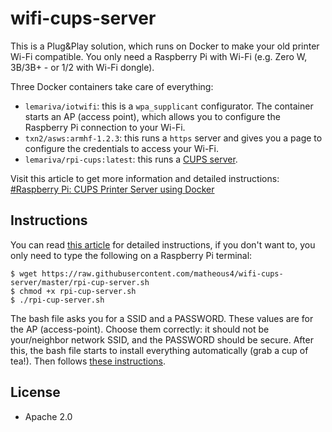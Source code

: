 # wifi-cups-server
This is a Plug&Play solution, which runs on Docker to make your old printer Wi-Fi compatible. You only need a Raspberry Pi with Wi-Fi (e.g. Zero W, 3B/3B+ - or 1/2 with Wi-Fi dongle). 

Three Docker containers take care of everything:
* `lemariva/iotwifi`: this is a `wpa_supplicant` configurator. The container starts an AP (access point), which allows you to configure the Raspberry Pi connection to your Wi-Fi.
* `txn2/asws:armhf-1.2.3`: this runs a `https` server and gives you a page to configure the credentials to access your Wi-Fi. 
* `lemariva/rpi-cups:latest`: this runs a [CUPS server](https://de.wikipedia.org/wiki/Common_Unix_Printing_System).

Visit this article to get more information and detailed instructions: [#Raspberry Pi: CUPS Printer Server using Docker](https://lemariva.com/blog/2019/02/raspberry-pi-cups-printer-server-using-docker)

## Instructions
You can read [this article](https://lemariva.com/blog/2019/02/raspberry-pi-cups-printer-server-using-docker) for detailed instructions, if you don't want to, you only need to type the following on a Raspberry Pi terminal:
```shell
$ wget https://raw.githubusercontent.com/matheous4/wifi-cups-server/master/rpi-cup-server.sh
$ chmod +x rpi-cup-server.sh
$ ./rpi-cup-server.sh
```
 The bash file asks you for a SSID and a PASSWORD. These values are for the AP (access-point). Choose them correctly: it should not be your/neighbor network SSID, and the PASSWORD should be secure. After this, the bash file starts to install everything automatically (grab a cup of tea!).
 Then follows [these instructions](https://lemariva.com/blog/2019/02/raspberry-pi-cups-printer-server-using-docker#how-to-use-the-rpi-cups-server-370867).

 ## License
* Apache 2.0
